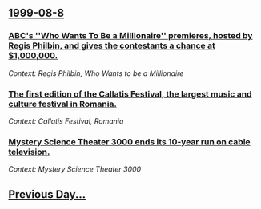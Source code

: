## [1999-08-8](/news/1999/08/8/index.md)

### [ ABC's ''Who Wants To Be a Millionaire'' premieres, hosted by Regis Philbin, and gives the contestants a chance at $1,000,000.](/news/1999/08/8/abc-s-who-wants-to-be-a-millionaire-premieres-hosted-by-regis-philbin-and-gives-the-contestants-a-chance-at-1-000-000.md)
_Context: Regis Philbin, Who Wants to be a Millionaire_

### [ The first edition of the Callatis Festival, the largest music and culture festival in Romania.](/news/1999/08/8/the-first-edition-of-the-callatis-festival-the-largest-music-and-culture-festival-in-romania.md)
_Context: Callatis Festival, Romania_

### [ Mystery Science Theater 3000 ends its 10-year run on cable television.](/news/1999/08/8/mystery-science-theater-3000-ends-its-10-year-run-on-cable-television.md)
_Context: Mystery Science Theater 3000_

## [Previous Day...](/news/1999/08/7/index.md)

